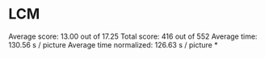 # LCM

Average score:	13.00	out of 17.25
Total score:	416	out of 552
Average time: 	130.56	s / picture
Average time normalized:	126.63	s / picture *